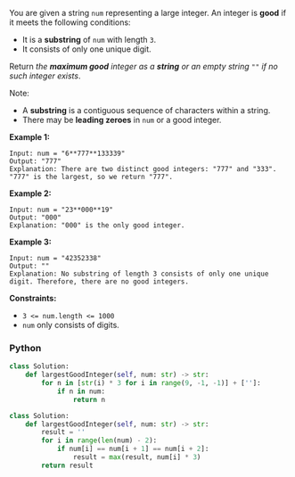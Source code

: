 You are given a string  `num`  representing a large integer. An integer is  **good**  if it meets the following conditions:

-   It is a  **substring**  of  `num`  with length  `3`.
-   It consists of only one unique digit.

Return  _the  **maximum good** integer as a  **string**  or an empty string_ `""` _if no such integer exists_.

Note:

-   A  **substring**  is a contiguous sequence of characters within a string.
-   There may be  **leading zeroes**  in  `num`  or a good integer.

**Example 1:**
```
Input: num = "6**777**133339"
Output: "777"
Explanation: There are two distinct good integers: "777" and "333".
"777" is the largest, so we return "777".
```

**Example 2:**
```
Input: num = "23**000**19"
Output: "000"
Explanation: "000" is the only good integer.
```

**Example 3:**
```
Input: num = "42352338"
Output: ""
Explanation: No substring of length 3 consists of only one unique digit. Therefore, there are no good integers.
```

**Constraints:**

-   `3 <= num.length <= 1000`
-   `num`  only consists of digits.


### Python
```python
class Solution:
    def largestGoodInteger(self, num: str) -> str:
        for n in [str(i) * 3 for i in range(9, -1, -1)] + ['']:
            if n in num:
                return n
```

```python
class Solution:
    def largestGoodInteger(self, num: str) -> str:
        result = ''
        for i in range(len(num) - 2):
            if num[i] == num[i + 1] == num[i + 2]:
                result = max(result, num[i] * 3)
        return result
```